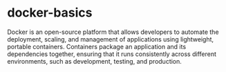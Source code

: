 # docker-basics
Docker is an open-source platform that allows developers to automate the deployment, scaling, and management of applications using lightweight, portable containers. Containers package an application and its dependencies together, ensuring that it runs consistently across different environments, such as development, testing, and production.
